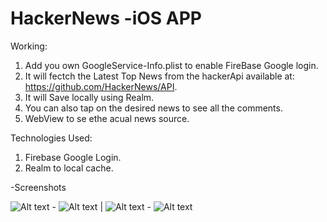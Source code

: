 # HackerNews -iOS APP #



Working:
1) Add you own GoogleService-Info.plist to enable FireBase Google login.
2) It will fectch the Latest Top News from the hackerApi available at: https://github.com/HackerNews/API.
3) It will Save locally using Realm.
4) You can also tap on the desired news to see all the comments.
5) WebView to se ethe acual news source.

Technologies Used:
1) Firebase Google Login.
2) Realm to local cache.




-Screenshots

![Alt text](/Screenshots/IntroductionScreen.png?raw=true  "IntroductionScreen")  -   ![Alt text](/Screenshots/LoginScreen.png?raw=true  "LoginScreen")  | ![Alt text](/Screenshots/MainScreen.png?raw=true  "MainScreen")  -   ![Alt text](/Screenshots/DetailScreen.png?raw=true  "DetailScreen")
